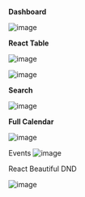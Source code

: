 **Dashboard**

![image](https://github.com/prins1085/nextjs_dashboard/assets/109617216/19e318d8-75f2-43f1-8ee1-abac55ff9c34)



**React Table**

![image](https://github.com/prins1085/nextjs_dashboard/assets/109617216/d1d0ae12-77ef-4528-bab9-8bc1d238d29c)

![image](https://github.com/prins1085/nextjs_dashboard/assets/109617216/84f36e84-ce68-42ca-959f-e8b70eb9cce2)

**Search** 

![image](https://github.com/prins1085/nextjs_dashboard/assets/109617216/61e05cef-c074-4e09-8261-0cfe5d0224df)



**Full Calendar**

![image](https://github.com/prins1085/nextjs_dashboard/assets/109617216/2fa96d43-42fe-407d-a4e8-241fc8f177e1)

Events
![image](https://github.com/prins1085/nextjs_dashboard/assets/109617216/0af65a6d-7a53-40cc-b84e-19f9e76b2f0b)

React Beautiful DND

![image](https://github.com/prins1085/nextjs_dashboard/assets/109617216/07699011-3d08-4ed7-95e5-1db870d0e757)






